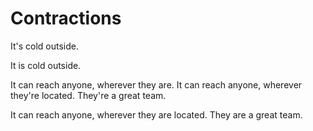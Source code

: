 # Contractions

<!-- are not: aren't -->
  <!-- Should pass -->
  <!-- Should fail -->
<!-- cannot: can't -->
  <!-- Should pass -->
  <!-- Should fail -->
<!-- could not: couldn't -->
  <!-- Should pass -->
  <!-- Should fail -->
<!-- did not: didn't -->
  <!-- Should pass -->
  <!-- Should fail -->
<!-- do not: don't -->
  <!-- Should pass -->
  <!-- Should fail -->
<!-- does not: doesn't -->
  <!-- Should pass -->
  <!-- Should fail -->
<!-- has not: hasn't -->
  <!-- Should pass -->
  <!-- Should fail -->
<!-- have not: haven't -->
  <!-- Should pass -->
  <!-- Should fail -->
<!-- how is: how's -->
  <!-- Should pass -->
  <!-- Should fail -->
<!-- is not: isn't -->
  <!-- Should pass -->
  <!-- Should fail -->
<!-- it is: it's -->
  <!-- Should pass -->
  It's cold outside.
  <!-- Should fail -->
  It is cold outside.
<!-- should not: shouldn't -->
  <!-- Should pass -->
  <!-- Should fail -->
<!-- that is: that's -->
  <!-- Should pass -->
  <!-- Should fail -->
<!-- they are: they're -->
  <!-- Should pass -->
  It can reach anyone, wherever they are.
  It can reach anyone, wherever they're located.
  They're a great team.
  <!-- Should fail -->
  It can reach anyone, wherever they are located.
  They are a great team.
<!-- was not: wasn't -->
  <!-- Should pass -->
  <!-- Should fail -->
<!-- we are: we're -->
  <!-- Should pass -->
  <!-- Should fail -->
<!-- we have: we've -->
  <!-- Should pass -->
  <!-- Should fail -->
<!-- were not: weren't -->
  <!-- Should pass -->
  <!-- Should fail -->
<!-- what is: what's -->
  <!-- Should pass -->
  <!-- Should fail -->
<!-- when is: when's -->
  <!-- Should pass -->
  <!-- Should fail -->
<!-- where is: where's -->
  <!-- Should pass -->
  <!-- Should fail -->
<!-- will not: won't -->
  <!-- Should pass -->
  <!-- Should fail -->
